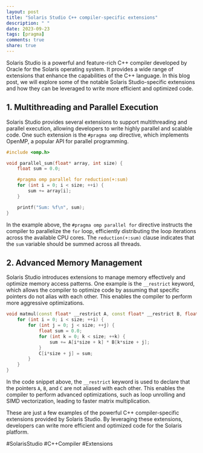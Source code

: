 ```yaml
---
layout: post
title: "Solaris Studio C++ compiler-specific extensions"
description: " "
date: 2023-09-23
tags: [pragma]
comments: true
share: true
---
```


Solaris Studio is a powerful and feature-rich C++ compiler developed by Oracle for the Solaris operating system. It provides a wide range of extensions that enhance the capabilities of the C++ language. In this blog post, we will explore some of the notable Solaris Studio-specific extensions and how they can be leveraged to write more efficient and optimized code.

## 1. Multithreading and Parallel Execution

Solaris Studio provides several extensions to support multithreading and parallel execution, allowing developers to write highly parallel and scalable code. One such extension is the `#pragma omp` directive, which implements OpenMP, a popular API for parallel programming.

```c++
#include <omp.h>

void parallel_sum(float* array, int size) {
    float sum = 0.0;

    #pragma omp parallel for reduction(+:sum)
    for (int i = 0; i < size; ++i) {
        sum += array[i];
    }

    printf("Sum: %f\n", sum);
}
```

In the example above, the `#pragma omp parallel for` directive instructs the compiler to parallelize the `for` loop, efficiently distributing the loop iterations across the available CPU cores. The `reduction(+:sum)` clause indicates that the `sum` variable should be summed across all threads.

## 2. Advanced Memory Management

Solaris Studio introduces extensions to manage memory effectively and optimize memory access patterns. One example is the `__restrict` keyword, which allows the compiler to optimize code by assuming that specific pointers do not alias with each other. This enables the compiler to perform more aggressive optimizations.

```c++
void matmul(const float* __restrict A, const float* __restrict B, float* __restrict C, int size) {
    for (int i = 0; i < size; ++i) {
        for (int j = 0; j < size; ++j) {
            float sum = 0.0;
            for (int k = 0; k < size; ++k) {
                sum += A[i*size + k] * B[k*size + j];
            }
            C[i*size + j] = sum;
        }
    }
}
```

In the code snippet above, the `__restrict` keyword is used to declare that the pointers `A`, `B`, and `C` are not aliased with each other. This enables the compiler to perform advanced optimizations, such as loop unrolling and SIMD vectorization, leading to faster matrix multiplication.

These are just a few examples of the powerful C++ compiler-specific extensions provided by Solaris Studio. By leveraging these extensions, developers can write more efficient and optimized code for the Solaris platform.

#SolarisStudio #C++Compiler #Extensions